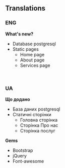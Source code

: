 ## Translations

### ENG
**What's new?**
* Database postgresql
* Static pages
  * Home page
  * About page
  * Services page

<br>

### UA
**Що додано**
* База даних postgresql
* Статичні сторінки
  * Головна сторінка
  * Сторінка Про нас
  * Сторінка послуг

**Gems**
* Bootstrap
* jQuery
* Font-awesome
